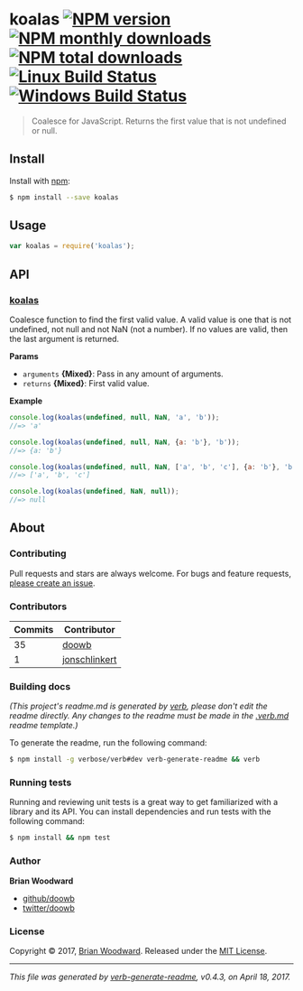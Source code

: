 # koalas [![NPM version](https://img.shields.io/npm/v/koalas.svg?style=flat)](https://www.npmjs.com/package/koalas) [![NPM monthly downloads](https://img.shields.io/npm/dm/koalas.svg?style=flat)](https://npmjs.org/package/koalas)  [![NPM total downloads](https://img.shields.io/npm/dt/koalas.svg?style=flat)](https://npmjs.org/package/koalas) [![Linux Build Status](https://img.shields.io/travis/doowb/koalas.svg?style=flat&label=Travis)](https://travis-ci.org/doowb/koalas) [![Windows Build Status](https://img.shields.io/appveyor/ci/doowb/koalas.svg?style=flat&label=AppVeyor)](https://ci.appveyor.com/project/doowb/koalas)

> Coalesce for JavaScript. Returns the first value that is not undefined or null.

## Install

Install with [npm](https://www.npmjs.com/):

```sh
$ npm install --save koalas
```

## Usage

```js
var koalas = require('koalas');
```

## API

### [koalas](index.js#L27)

Coalesce function to find the first valid value. A valid value is one that is not undefined, not null and not NaN (not a number). If no values are valid, then the last argument is returned.

**Params**

* `arguments` **{Mixed}**: Pass in any amount of arguments.
* `returns` **{Mixed}**: First valid value.

**Example**

```js
console.log(koalas(undefined, null, NaN, 'a', 'b'));
//=> 'a'

console.log(koalas(undefined, null, NaN, {a: 'b'}, 'b'));
//=> {a: 'b'}

console.log(koalas(undefined, null, NaN, ['a', 'b', 'c'], {a: 'b'}, 'b'));
//=> ['a', 'b', 'c']

console.log(koalas(undefined, NaN, null));
//=> null
```

## About

### Contributing

Pull requests and stars are always welcome. For bugs and feature requests, [please create an issue](../../issues/new).

### Contributors

| **Commits** | **Contributor** | 
| --- | --- |
| 35 | [doowb](https://github.com/doowb) |
| 1 | [jonschlinkert](https://github.com/jonschlinkert) |

### Building docs

_(This project's readme.md is generated by [verb](https://github.com/verbose/verb-generate-readme), please don't edit the readme directly. Any changes to the readme must be made in the [.verb.md](.verb.md) readme template.)_

To generate the readme, run the following command:

```sh
$ npm install -g verbose/verb#dev verb-generate-readme && verb
```

### Running tests

Running and reviewing unit tests is a great way to get familiarized with a library and its API. You can install dependencies and run tests with the following command:

```sh
$ npm install && npm test
```

### Author

**Brian Woodward**

* [github/doowb](https://github.com/doowb)
* [twitter/doowb](https://twitter.com/doowb)

### License

Copyright © 2017, [Brian Woodward](https://github.com/doowb).
Released under the [MIT License](LICENSE).

***

_This file was generated by [verb-generate-readme](https://github.com/verbose/verb-generate-readme), v0.4.3, on April 18, 2017._